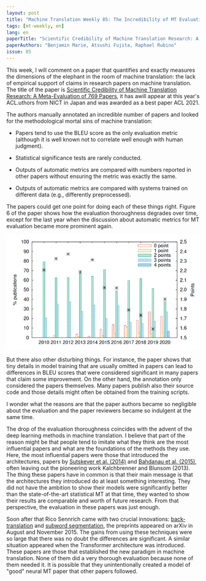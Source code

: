 ```yaml
---
layout: post
title: "Machine Translation Weekly 85: The Incredibility of MT Evaluation"
tags: [mt-weekly, en]
lang: en
paperTitle: "Scientific Credibility of Machine Translation Research: A Meta-Evaluation of 769 Papers"
paperAuthors: "Benjamin Marie, Atsushi Fujita, Raphael Rubino"
issue: 85
---
```


This week, I will comment on a paper that quantifies and exactly measures the
dimensions of the elephant in the room of machine translation: the lack of
empirical support of claims in research papers on machine translation. The
title of the paper is [Scientific Credibility of Machine Translation Research:
A Meta-Evaluation of 769 Papers](https://arxiv.org/abs/2106.15195), it has
awill appear at this year's ACL.uthors from NICT in Japan and was awarded as a
best paper ACL 2021.

The authors manually annotated an incredible number of papers and looked for
the methodological mortal sins of machine translation:

* Papers tend to use the BLEU score as the only evaluation metric (although it
  is well known not to correlate well enough with human judgment).

* Statistical significance tests are rarely conducted.

* Outputs of automatic metrics are compared with numbers reported in other
  papers without ensuring the metric was exactly the same.

* Outputs of automatic metrics are compared with systems trained on different
  data (e.g., differently preprocessed).

The papers could get one point for doing each of these things right. Figure 6
of the paper shows how the evaluation thoroughness degrades over time, except
for the last year when the discussion about automatic metrics for MT evaluation
became more prominent again.

![Evaluation points in time.](/assets/evaluation_points.png)

But there also other disturbing things. For instance, the paper shows that tiny
details in model training that are usually omitted in papers can lead to
differences in BLEU scores that were considered significant in many papers that
claim some improvement. On the other hand, the annotation only considered the
papers themselves. Many papers publish also their source code and those details
might often be obtained from the training scripts.

I wonder what the reasons are that the paper authors became so negligible about
the evaluation and the paper reviewers became so indulgent at the same time.

The drop of the evaluation thoroughness coincides with the advent of the deep
learning methods in machine translation. I believe that part of the reason
might be that people tend to imitate what they think are the most influential
papers and what are the foundations of the methods they use. Here, the most
influential papers were those that introduced the architectures, papers by
[Sutskever et al.
(2014)](https://papers.nips.cc/paper/2014/file/a14ac55a4f27472c5d894ec1c3c743d2-Paper.pdf)
and [Bahdanau et al. (2015)](https://arxiv.org/abs/1409.0473), often leaving
out the pioneering work Kalchbrenner and Blunsom (2013). The thing these papers
have in common is that their main message is that the architectures they
introduced do at least something interesting. They did not have the ambition to
show their models were significantly better than the state-of-the-art
statistical MT at that time, they wanted to show their results are comparable
and worth of future research. From that perspective, the evaluation in these
papers was just enough.

Soon after that Rico Sennrich came with two crucial innovations:
[back-translation](https://aclanthology.org/P16-1162/) and [subword
segmentation](https://aclanthology.org/P16-1009/), the preprints appeared on
arXiv in August and November 2015. The gains from using these techniques were
so large that there was no doubt the differences are significant. A similar
situation appeared when the Transformer architecture was introduced. These
papers are those that established the new paradigm in machine translation. None
of them did a very thorough evaluation because none of them needed it. It is
possible that they unintentionally created a model of "good" neural MT paper
that other papers followed.

